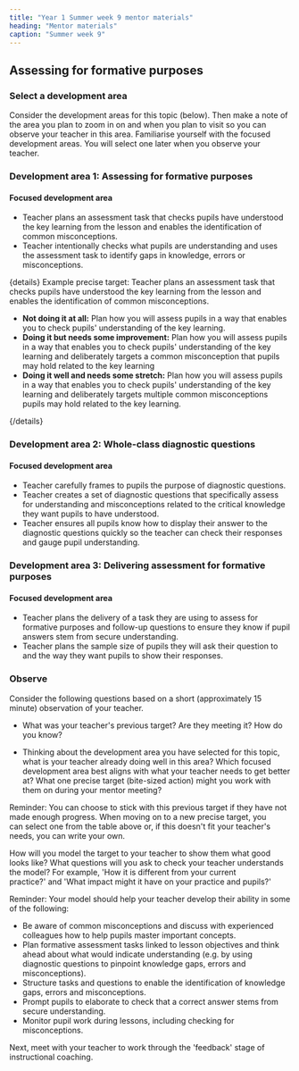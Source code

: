 ```yaml
---
title: "Year 1 Summer week 9 mentor materials"
heading: "Mentor materials"
caption: "Summer week 9"
---
```


## Assessing for formative purposes

### Select a development area

Consider the development areas for this topic (below). Then make a note of the area you plan to zoom in on and when you plan to visit so you can observe your teacher in this area. Familiarise yourself with the focused development areas. You will select one later when you observe your teacher.

### Development area 1: Assessing for formative purposes

#### Focused development area

- Teacher plans an assessment task that checks pupils have understood the key learning from the lesson and enables the identification of common misconceptions.
- Teacher intentionally checks what pupils are understanding and uses the assessment task to identify gaps in knowledge, errors or misconceptions.

{details}
Example precise target: Teacher plans an assessment task that checks pupils have understood the key learning from the lesson and enables the identification of common misconceptions.

- **Not doing it at all:** Plan how you will assess pupils in a way that enables you to check pupils' understanding of the key learning.
- **Doing it but needs some improvement:** Plan how you will assess pupils in a way that enables you to check pupils' understanding of the key learning and deliberately targets a common misconception that pupils may hold related to the key learning
- **Doing it well and needs some stretch:** Plan how you will assess pupils in a way that enables you to check pupils' understanding of the key learning and deliberately targets multiple common misconceptions pupils may hold related to the key learning.

{/details}

### Development area 2: Whole-class diagnostic questions

#### Focused development area

- Teacher carefully frames to pupils the purpose of diagnostic questions.
- Teacher creates a set of diagnostic questions that specifically assess for understanding and misconceptions related to the critical knowledge they want pupils to have understood.
- Teacher ensures all pupils know how to display their answer to the diagnostic questions quickly so the teacher can check their responses and gauge pupil understanding.

### Development area 3: Delivering assessment for formative purposes

#### Focused development area

- Teacher plans the delivery of a task they are using to assess for formative purposes and follow-up questions to ensure they know if pupil answers stem from secure understanding.
- Teacher plans the sample size of pupils they will ask their question to and the way they want pupils to show their responses.

### Observe

Consider the following questions based on a short (approximately 15 minute) observation of your teacher.

- What was your teacher's previous target? Are they meeting it? How do you know?

- Thinking about the development area you have selected for this topic, what is your teacher already doing well in this area? Which focused development area best aligns with what your teacher needs to get better at? What one precise target (bite-sized action) might you work with them on during your mentor meeting?

Reminder: You can choose to stick with this previous target if they have not made enough progress. When moving on to a new precise target, you can select one from the table above or, if this doesn't fit your teacher's needs, you can write your own.

How will you model the target to your teacher to show them what good looks like? What questions will you ask to check your teacher understands the model? For example, 'How it is different from your current practice?' and 'What impact might it have on your practice and pupils?'

Reminder: Your model should help your teacher develop their ability in some of the following:

- Be aware of common misconceptions and discuss with experienced colleagues how to help pupils master important concepts.
- Plan formative assessment tasks linked to lesson objectives and think ahead about what would indicate understanding (e.g. by using diagnostic questions to pinpoint knowledge gaps, errors and misconceptions).
- Structure tasks and questions to enable the identification of knowledge gaps, errors and misconceptions.
- Prompt pupils to elaborate to check that a correct answer stems from secure understanding.
- Monitor pupil work during lessons, including checking for misconceptions.

Next, meet with your teacher to work through the 'feedback' stage of instructional coaching.

